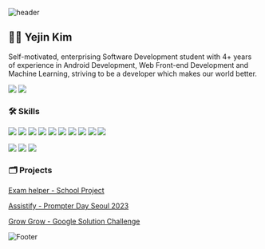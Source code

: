 ![header](https://capsule-render.vercel.app/api?type=waving&&color=timeGradient&height=200&section=header&fontSize=45&&fontAlignY=40)
## 👩‍💻 Yejin Kim
Self-motivated, enterprising Software Development student with 4+ years of experience in Android Development, Web Front-end Development and Machine Learning, striving to be a developer which makes our world better.<br>

<a href="mailto:kimyejin0044@gmail.com"><img src="https://img.shields.io/badge/kimyejin0044@gmail.com-EA4335?style=flat-square&logo=Gmail&logoColor=white"/></a> <a href="https://archive-my-code.tistory.com/"><img src="https://img.shields.io/badge/tistory-000000?style=flat-square"></a>

### 🛠️ Skills
<img src="https://img.shields.io/badge/Java-007396?style=flat-square&logo=Java&logoColor=white"/> <img src="https://img.shields.io/badge/Flutter-02569B?style=flat-square&logo=Flutter&logoColor=white"/> <img src="https://img.shields.io/badge/Kotlin-7F52FF?style=flat-square&logo=Kotlin&logoColor=white"/> <img src="https://img.shields.io/badge/Android-3DDC84?style=flat-square&logo=Android&logoColor=white"/> <img src="https://img.shields.io/badge/Python-3776AB?style=flat-square&logo=Python&logoColor=white"/> <img src="https://img.shields.io/badge/HTML-E34F26?style=flat-square&logo=HTML5&logoColor=white"/> <img src="https://img.shields.io/badge/CSS-1572B6?style=flat-square&logo=CSS3&logoColor=white"/> <img src="https://img.shields.io/badge/JavaScript-F7DF1E?style=flat-square&logo=JavaScript&logoColor=white"/> <img src="https://img.shields.io/badge/React.js-61DAFB?style=flat-square&logo=Vue&logoColor=white"/> <img src="https://img.shields.io/badge/Firebase-FFCA28?style=flat-square&logo=Firebase&logoColor=white"/> 

<img src="https://img.shields.io/badge/GitHub-181717?style=flat-square&logo=GitHub&logoColor=white"/> <img src="https://img.shields.io/badge/Figma-F24E1E?style=flat-square&logo=Figma&logoColor=white"/> <img src="https://img.shields.io/badge/Android%20Studio-3DDC84?style=flat-square&logo=AndroidStudio&logoColor=white"/>

### 🗂 Projects
<a href="https://github.com/park-hyunbin/Exam_Helper">Exam helper - School Project</a>

<a href="https://github.com/whwogus947/PrompterDay2023">Assistify - Prompter Day Seoul 2023</a>

<a href="https://github.com/DSCHUFS/Solution-Challenge-2022-GrowGrow">Grow Grow - Google Solution Challenge</a>

![Footer](https://capsule-render.vercel.app/api?type=waving&color=timeGradient&height=200&section=footer)
